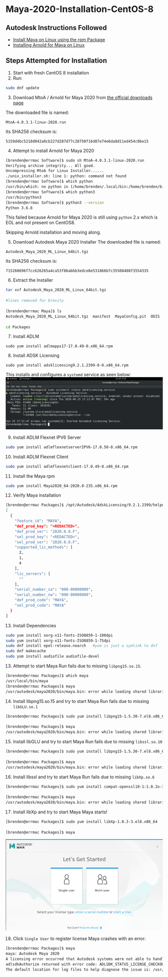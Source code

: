 # Maya-2020-Installation-CentOS-8

## Autodesk Instructions Followed
- [Install Maya on Linux using the rpm Package](https://knowledge.autodesk.com/support/maya/troubleshooting/caas/CloudHelp/cloudhelp/2020/ENU/Installation-Maya/files/GUID-E7E054E1-0E32-4B3C-88F9-BF820EB45BE5-htm.html)
- [Installing Arnold for Maya on Linux](https://docs.arnoldrenderer.com/display/A5AFMUG/Installing+Arnold+for+Maya+on+Linux)

## Steps Attempted for Installation
1. Start with fresh CentOS 8 installation
2. Run:
```bash
sudo dnf update
```
3. Download MtoA / Arnold for Maya 2020 from [the official downloads page](https://www.arnoldrenderer.com/arnold/download/)

The downloaded file is named: 
```
MtoA-4.0.3.1-linux-2020.run
```

Its SHA256 checksum is:
```
5159d4bc5218d042a0cb227d287d77c28750f16d87e74e6da8d11ed454c9be15
```
4. Attempt to install Arnold for Maya 2020
```bash
[brenden@errmac Software]$ sudo sh MtoA-4.0.3.1-linux-2020.run 
Verifying archive integrity... All good.
Uncompressing MtoA for Linux Installer......
./unix_installer.sh: line 1: python: command not found
[brenden@errmac Software]$ which python
/usr/bin/which: no python in (/home/brenden/.local/bin:/home/brenden/bin:/home/brenden/.local/bin:/home/brenden/bin:/usr/local/bin:/usr/local/sbin:/usr/bin:/usr/sbin)
[brenden@errmac Software]$ which python3
/usr/bin/python3
[brenden@errmac Software]$ python3 --version
Python 3.6.8
```

This failed because Arnold for Maya 2020 is still using `python` 2.x which is EOL and not present on CentOS8.

Skipping Arnold installation and moving along.

5. Download Autodesk Maya 2020 Installer
The downloaded file is named:
```
Autodesk_Maya_2020_ML_Linux_64bit.tgz
``` 

Its SHA256 checksum is:
```
715260696f7cc626265a4ca53f86abbb3edce8e531866b7c35508408f3554335
```

6. Extract the Installer
```bash
tar xvf Autodesk_Maya_2020_ML_Linux_64bit.tgz

#lines removed for brevity

[brenden@errmac Maya]$ ls
Autodesk_Maya_2020_ML_Linux_64bit.tgz  manifest  MayaConfig.pit  ODIS  Packages  Setup  SetupRes  setup.xml

cd Packages
```

7. Install ADLM
```
sudo yum install adlmapps17-17.0.49-0.x86_64.rpm
```

8. Install ADSK Licensing 
```
sudo yum install adsklicensing9.2.1.2399-0-0.x86_64.rpm
```

This installs and configures a `systemd` service as seen below:
![adsklicensing systemd service screenshot](https://github.com/bxbrenden/Maya-2020-Installation-CentOS-8/blob/master/adsklicensing.png)

9. Install ADLM Flexnet IPV6 Server
```bash
sudo yum install adlmflexnetserverIPV6-17.0.50-0.x86_64.rpm
```

10. Install ADLM Flexnet Client
```bash
sudo yum install adlmflexnetclient-17.0.49-0.x86_64.rpm
```

11. Install the Maya rpm
```bash
sudo yum install Maya2020_64-2020.0-235.x86_64.rpm
```

12. Verify Maya installation
```bash
[brenden@errmac Packages]$ /opt/Autodesk/AdskLicensing/9.2.1.2399/helper/AdskLicensingInstHelper list
[
  {
    "feature_id": "MAYA",
    "def_prod_key": "<REDACTED>",
    "def_prod_ver": "2020.0.0.F",
    "sel_prod_key": "<REDACTED>",
    "sel_prod_ver": "2020.0.0.F",
    "supported_lic_methods": [
      2,
      1,
      4
    ],
    "lic_servers": [
      ""
    ],
    "serial_number_sa": "000-00000000",
    "serial_number_nw": "000-00000000",
    "def_prod_code": "MAYA",
    "sel_prod_code": "MAYA"
  }
]
```

13. Install Dependencies
```bash
sudo yum install xorg-x11-fonts-ISO8859-1-100dpi
sudo yum install xorg-x11-fonts-ISO8859-1-75dpi 
sudo dnf install epel-release.noarch   #yum is just a symlink to dnf
sudo dnf makecache
sudo yum install audiofile audiofile-devel
```

13. Attempt to start Maya
Run fails due to missing `libpng15.so.15`.
```bash
[brenden@errmac Packages]$ which maya
/usr/local/bin/maya
[brenden@errmac Packages]$ maya
/usr/autodesk/maya2020/bin/maya.bin: error while loading shared libraries: libpng15.so.15: cannot open shared object file: No such file or directory
```

14. Install libpng15.so.15 and try to start Maya
Run fails due to missing `libGLU.so.1`
```bash
[brenden@errmac Packages]$ sudo yum install libpng15-1.5.30-7.el8.x86_64

[brenden@errmac Packages]$ maya
/usr/autodesk/maya2020/bin/maya.bin: error while loading shared libraries: libGLU.so.1: cannot open shared object file: No such file or directory
```

15. Install libGLU and try to start Maya
Run fails due to missing `libssl.so.10`
```bash
[brenden@errmac Packages]$ sudo yum install libpng15-1.5.30-7.el8.x86_64

[brenden@errmac Packages]$ maya
/usr/autodesk/maya2020/bin/maya.bin: error while loading shared libraries: libssl.so.10: cannot open shared object file: No such file or directory
```

16. Install libssl and try to start Maya
Run fails due to missing `libXp.so.6`
```bash
[brenden@errmac Packages]$ sudo yum install compat-openssl10-1:1.0.2o-3.el8.x86_64

[brenden@errmac Packages]$ maya
/usr/autodesk/maya2020/bin/maya.bin: error while loading shared libraries: libXp.so.6: cannot open shared object file: No such file or directory
```

17. Install libXp and try to start Maya
Maya starts!
```bash
[brenden@errmac Packages]$ sudo yum install libXp-1.0.3-3.el8.x86_64

[brenden@errmac Packages]$ maya
```
![Maya starts after installing dependencies](https://github.com/bxbrenden/Maya-2020-Installation-CentOS-8/blob/master/maya-starts.png)

18. Click `Single User` to register license
Maya crashes with an error:
```bash
[brenden@errmac Packages]$ maya
maya: Autodesk Maya 2020
A licensing error occurred that Autodesk systems were not able to handle for you. Please contact Autodesk Customer Support for help in resolving this error.
adlsdkAuthorize returned with error code: ADLSDK_STATUS_LICENSE_CHECKOUT_ERROR
The default location for log files to help diagnose the issue is: /usr/tmp
```

